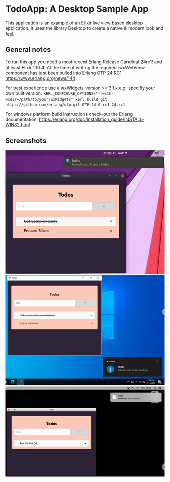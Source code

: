 # TodoApp: A Desktop Sample App

This application is an example of an Elixir live view based desktop application. It uses the library Desktop to create a native & modern look and feel.

## General notes

To run this app you need a most recent Erlang Release Candidat 24rc1! and at least Elixir 1.10.4.
At the time of writing the required :wxWebView component has just been pulled into Erlang OTP 24 RC1  https://www.erlang.org/news/144

For best experience use a wxWidgets version >= 3.1.x e.g. specifiy your own built version:
`KERL_CONFIGURE_OPTIONS="--with-wxdir=/path/to/your/wxWidgets" kerl build git https://github.com/erlang/otp.git OTP-24.0-rc1 24.rc1`

For windows platform build instructions check-out the Erlang documentation: https://erlang.org/doc/installation_guide/INSTALL-WIN32.html

## Screenshots

![Linux build](/nodeploy/linux_todo.png?raw=true "Linux build")
![Windows build](/nodeploy/windows_todo.png?raw=true "Windows build")
![MacOS build](/nodeploy/macos_todo.png?raw=true "MacOS build")
